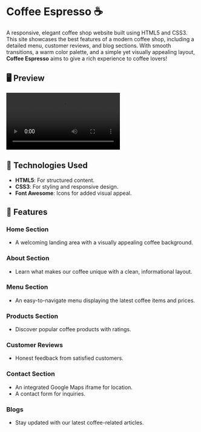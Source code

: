 # Coffee Espresso ☕️

A responsive, elegant coffee shop website built using HTML5 and CSS3. This site showcases the best features of a modern coffee shop, including a detailed menu, customer reviews, and blog sections. With smooth transitions, a warm color palette, and a simple yet visually appealing layout, **Coffee Espresso** aims to give a rich experience to coffee lovers!

## 🖥️ Preview
![](record.mp4)

## 🧰 Technologies Used
- **HTML5**: For structured content.
- **CSS3**: For styling and responsive design.
- **Font Awesome**: Icons for added visual appeal.

## 🌟 Features
### Home Section
- A welcoming landing area with a visually appealing coffee background.

### About Section
- Learn what makes our coffee unique with a clean, informational layout.

### Menu Section
- An easy-to-navigate menu displaying the latest coffee items and prices.

### Products Section
- Discover popular coffee products with ratings.

### Customer Reviews
- Honest feedback from satisfied customers.

### Contact Section
- An integrated Google Maps iframe for location.
- A contact form for inquiries.

### Blogs
- Stay updated with our latest coffee-related articles.

